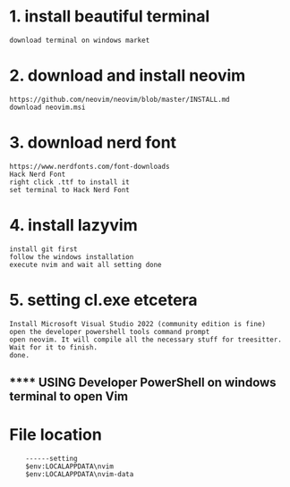# 1. install beautiful terminal 
```	
download terminal on windows market
```
# 2. download and install neovim
```	
https://github.com/neovim/neovim/blob/master/INSTALL.md
download neovim.msi
```
# 3. download nerd font 
```	
https://www.nerdfonts.com/font-downloads
Hack Nerd Font
right click .ttf to install it
set terminal to Hack Nerd Font 
```	
# 4. install lazyvim
```	
install git first
follow the windows installation
execute nvim and wait all setting done
```
# 5. setting cl.exe etcetera
```
Install Microsoft Visual Studio 2022 (community edition is fine)
open the developer powershell tools command prompt
open neovim. It will compile all the necessary stuff for treesitter. Wait for it to finish.
done.
```
## **** USING Developer PowerShell on windows terminal to open Vim

# File location
```
	------setting 
	$env:LOCALAPPDATA\nvim
	$env:LOCALAPPDATA\nvim-data
```